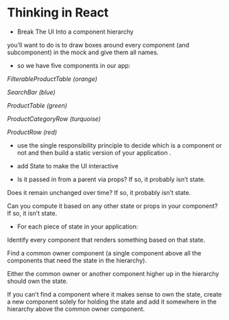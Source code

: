 # Thinking in React

+ Break The UI Into a component hierarchy

you’ll want to do is to draw boxes around every component (and subcomponent) in the mock and give them all names.

+ so  we have five components in our app:

*FilterableProductTable (orange)*

*SearchBar (blue)*

*ProductTable (green)*

*ProductCategoryRow (turquoise)*

*ProductRow (red)*

+ use the single responsibility principle to decide which is a component or not and then 
 build a static version of your application .

+ add State to make the UI interactive

+ Is it passed in from a parent via props? If so, it probably isn’t state.

 Does it remain unchanged over time? If so, it probably isn’t state.

 Can you compute it based on any other state or props in your component? If so, it isn’t state.

+ For each piece of state in your application:

Identify every component that renders something based on that state.

Find a common owner component (a single component above all the components that need the state in the hierarchy).

Either the common owner or another component higher up in the hierarchy should own the state.

If you can’t find a component where it makes sense to own the state, create a new component solely for holding the state and add it 
somewhere in the hierarchy above the common owner component.

